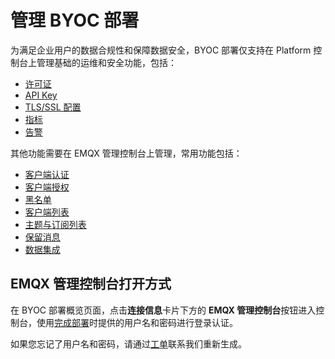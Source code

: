 # 管理 BYOC 部署

为满足企业用户的数据合规性和保障数据安全，BYOC 部署仅支持在 Platform 控制台上管理基础的运维和安全功能，包括：

- [许可证](./byoc_license.md)
- [API Key](../api/api_deployment.md)
- [TLS/SSL 配置](./byoc_ssl.md)
- [指标](./metrics.md)
- [告警](./alerts.md)

其他功能需要在 EMQX 管理控制台上管理，常用功能包括：

- [客户端认证](https://docs.emqx.com/zh/emqx/latest/access-control/authn/authn.html)
- [客户端授权](https://docs.emqx.com/zh/emqx/latest/access-control/authz/authz.html)
- [黑名单](https://docs.emqx.com/zh/emqx/latest/access-control/blacklist.html)
- [客户端列表](https://docs.emqx.com/zh/emqx/latest/dashboard/connections/connections.html)
- [主题与订阅列表](https://docs.emqx.com/zh/emqx/latest/dashboard/subscriptions/overview.html)
- [保留消息](https://docs.emqx.com/zh/emqx/latest/dashboard/retained.html)
- [数据集成](https://docs.emqx.com/zh/emqx/latest/data-integration/data-bridges.html)

## EMQX 管理控制台打开方式

在 BYOC 部署概览页面，点击**连接信息**卡片下方的 **EMQX 管理控制台**按钮进入控制台，使用[完成部署](../create/byoc.md#完成部署)时提供的用户名和密码进行登录认证。

如果您忘记了用户名和密码，请通过[工单](../feature/tickets.md)联系我们重新生成。
